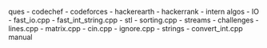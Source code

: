 ques
    - codechef
    - codeforces
    - hackerearth
    - hackerrank
    - intern
algos
    - IO
        - fast_io.cpp
        - fast_int_string.cpp
    - stl
        - sorting.cpp
    - streams
        - challenges
            - lines.cpp
            - matrix.cpp
        - cin.cpp
        - ignore.cpp
    - strings
        - convert_int.cpp
manual
